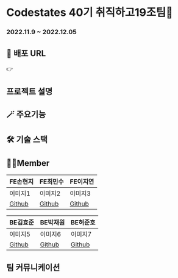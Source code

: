 # Codestates 40기 취직하고19조팀🙏

### 2022.11.9 ~ 2022.12.05

## 📌 배포 URL

👉 

## 프로젝트 설명



## 🪄 주요기능


## 🛠 기술 스택


## 🧑‍💻Member
| FE손현지 | FE최민수 | FE이지연 |
| --- | --- | --- |
| 이미지1 | 이미지2 | 이미지3 |
| [Github](https://github.com/Liieonking) | [Github](https://github.com/shinker1002) | [Github](https://github.com/GitHubJIYEON) | 

| BE김효준 | BE박재원 | BE허준호 |
| --- | --- | --- |
| 이미지5 | 이미지6 | 이미지7 |
| [Github]() | [Github](https://github.com/Taekgil99) | [Github]() |

## 팀 커뮤니케이션
